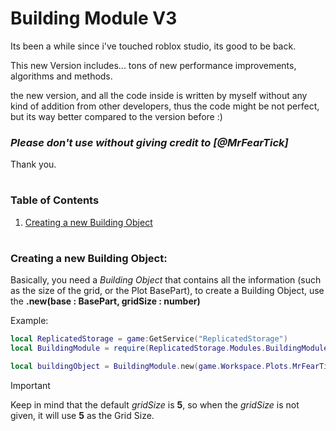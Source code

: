 # Building Module V3

Its been a while since i've touched roblox studio, its good to be back.
	
This new Version includes...
tons of new performance improvements, algorithms and methods.
	
the new version, and all the code inside is written by myself without any kind of addition from other developers,
thus the code might be not perfect, but its way better compared to the version before :)
	
### *Please don't use without giving credit to [@MrFearTick]*

Thank you.

#

### Table of Contents

1. [Creating a new Building Object](#creating-a-new-building-object)

#

### Creating a new Building Object:

Basically, you need a *Building Object* that contains all the information (such as the size of the grid, or the Plot BasePart),
to create a Building Object, use the **.new(base : BasePart, gridSize : number)** 

Example:

```lua
local ReplicatedStorage = game:GetService("ReplicatedStorage")
local BuildingModule = require(ReplicatedStorage.Modules.BuildingModuleMain)

local buildingObject = BuildingModule.new(game.Workspace.Plots.MrFearTick_PLOT, 5)
```

> [!IMPORTANT]
> Keep in mind that the default *gridSize* is **5**, so when the *gridSize* is not given, it will use **5** as the Grid Size.
